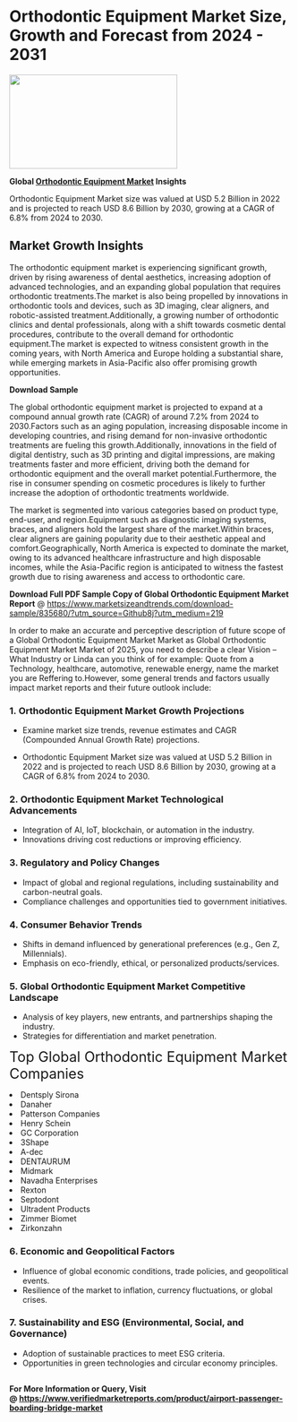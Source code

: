 <H1>Orthodontic Equipment Market Size, Growth and Forecast from 2024 - 2031</H1><img class="aligncenter size-medium wp-image-584254" src="https://thirdeyenews.in/wp-content/uploads/2024/09/Global-Market-Research-300x168.jpeg" alt="" width="300" height="168" /><p><strong>Global&nbsp;<a href="https://www.marketsizeandtrends.com/download-sample/835680/?utm_source=Github8j?utm_medium=219">Orthodontic Equipment Market</a> Insights</strong></p><p>Orthodontic Equipment Market size was valued at USD 5.2 Billion in 2022 and is projected to reach USD 8.6 Billion by 2030, growing at a CAGR of 6.8% from 2024 to 2030.</p><p><h2>Market Growth Insights</h2> <p>The orthodontic equipment market is experiencing significant growth, driven by rising awareness of dental aesthetics, increasing adoption of advanced technologies, and an expanding global population that requires orthodontic treatments.The market is also being propelled by innovations in orthodontic tools and devices, such as 3D imaging, clear aligners, and robotic-assisted treatment.Additionally, a growing number of orthodontic clinics and dental professionals, along with a shift towards cosmetic dental procedures, contribute to the overall demand for orthodontic equipment.The market is expected to witness consistent growth in the coming years, with North America and Europe holding a substantial share, while emerging markets in Asia-Pacific also offer promising growth opportunities.</p> <p><strong>Download Sample</strong></p> <p>The global orthodontic equipment market is projected to expand at a compound annual growth rate (CAGR) of around 7.2% from 2024 to 2030.Factors such as an aging population, increasing disposable income in developing countries, and rising demand for non-invasive orthodontic treatments are fueling this growth.Additionally, innovations in the field of digital dentistry, such as 3D printing and digital impressions, are making treatments faster and more efficient, driving both the demand for orthodontic equipment and the overall market potential.Furthermore, the rise in consumer spending on cosmetic procedures is likely to further increase the adoption of orthodontic treatments worldwide.<p>The market is segmented into various categories based on product type, end-user, and region.Equipment such as diagnostic imaging systems, braces, and aligners hold the largest share of the market.Within braces, clear aligners are gaining popularity due to their aesthetic appeal and comfort.Geographically, North America is expected to dominate the market, owing to its advanced healthcare infrastructure and high disposable incomes, while the Asia-Pacific region is anticipated to witness the fastest growth due to rising awareness and access to orthodontic care.</p> <p><span class=""><strong>Download Full PDF Sample Copy of Global Orthodontic Equipment Market Report</strong> @ <a href="https://www.marketsizeandtrends.com/download-sample/835680/?utm_source=Github8j?utm_medium=219" target="_blank">https://www.marketsizeandtrends.com/download-sample/835680/?utm_source=Github8j?utm_medium=219</a></span></p><p>In order to make an accurate and perceptive description of future scope of a Global&nbsp;Orthodontic Equipment Market Market as Global&nbsp;Orthodontic Equipment Market Market of 2025, you need to describe a clear Vision &ndash; What Industry or Linda can you think of for example: Quote from a Technology, healthcare, automotive, renewable energy, name the market you are Reffering to.However, some general trends and factors usually impact market reports and their future outlook include:</p><h3>1.&nbsp;<strong>Orthodontic Equipment Market Growth Projections</strong></h3><ul><li>Examine market size trends, revenue estimates and CAGR (Compounded Annual Growth Rate) projections.</li><li><p>Orthodontic Equipment Market size was valued at USD 5.2 Billion in 2022 and is projected to reach USD 8.6 Billion by 2030, growing at a CAGR of 6.8% from 2024 to 2030.</p></li></ul><h3>2.&nbsp;<strong>Orthodontic Equipment Market Technological Advancements</strong></h3><ul><li>Integration of AI, IoT, blockchain, or automation in the industry.</li><li>Innovations driving cost reductions or improving efficiency.</li></ul><h3>3.&nbsp;<strong>Regulatory and Policy Changes</strong></h3><ul><li>Impact of global and regional regulations, including sustainability and carbon-neutral goals.</li><li>Compliance challenges and opportunities tied to government initiatives.</li></ul><h3>4.&nbsp;<strong>Consumer Behavior Trends</strong></h3><ul><li>Shifts in demand influenced by generational preferences (e.g., Gen Z, Millennials).</li><li>Emphasis on eco-friendly, ethical, or personalized products/services.</li></ul><h3>5.&nbsp;<strong>Global Orthodontic Equipment Market Competitive Landscape</strong></h3><ul><li>Analysis of key players, new entrants, and partnerships shaping the industry.</li><li>Strategies for differentiation and market penetration.</li></ul><p data-pm-slice="1 1 []"><span style="color: inherit; font-family: inherit; font-size: 25px;">Top Global Orthodontic Equipment Market Companies</span></p><div class="" data-test-id=""><p><li>Dentsply Sirona</li><li> Danaher</li><li> Patterson Companies</li><li> Henry Schein</li><li> GC Corporation</li><li> 3Shape</li><li> A-dec</li><li> DENTAURUM</li><li> Midmark</li><li> Navadha Enterprises</li><li> Rexton</li><li> Septodont</li><li> Ultradent Products</li><li> Zimmer Biomet</li><li> Zirkonzahn</li></p></div><h3>6.&nbsp;<strong>Economic and Geopolitical Factors</strong></h3><ul><li>Influence of global economic conditions, trade policies, and geopolitical events.</li><li>Resilience of the market to inflation, currency fluctuations, or global crises.</li></ul><h3>7.&nbsp;<strong>Sustainability and ESG (Environmental, Social, and Governance)</strong></h3><ul><li>Adoption of sustainable practices to meet ESG criteria.</li><li>Opportunities in green technologies and circular economy principles.</li></ul><h2><strong style="font-size: 14px;">For More Information or Query, Visit @&nbsp;</strong><a style="background-color: #ffffff; font-size: 14px;" href="https://www.marketsizeandtrends.com/report/orthodontic-equipment-market/" target="_blank">https://www.verifiedmarketreports.com/product/airport-passenger-boarding-bridge-market</a></h2>